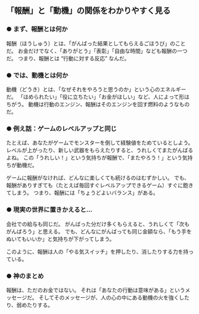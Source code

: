 ## 「報酬」と「動機」の関係をわかりやすく見る
### ● まず、報酬とは何か

報酬（ほうしゅう）とは、「がんばった結果としてもらえるごほうび」のことだ。
お金だけでなく、「ありがとう」「表彰」「自由な時間」なども報酬の一つだ。
つまり、報酬とは “行動に対する反応” なんだ。

### ● では、動機とは何か

動機（どうき）とは、「なぜそれをやろうと思うのか」という心のエネルギーだ。
「ほめられたい」「役に立ちたい」「お金がほしい」など、人によって形はちがう。
動機は行動のエンジン、報酬はそのエンジンを回す燃料のようなものだ。

### ● 例え話：ゲームのレベルアップと同じ

たとえば、あなたがゲームでモンスターを倒して経験値をためているとしよう。
レベルが上がったり、新しい武器をもらえたりすると、うれしくてまたがんばるよね。
この「うれしい！」という気持ちが報酬で、「またやろう！」という気持ちが動機だ。

ゲームに報酬がなければ、どんなに楽しくても続けるのはむずかしい。
でも、報酬がありすぎても（たとえば毎回すぐレベルアップできるゲーム）すぐに飽きてしまう。
つまり、報酬には「ちょうどよいバランス」がある。

### ● 現実の世界に置きかえると…

会社での給与も同じだ。
がんばった分だけ多くもらえると、うれしくて「次もがんばろう」と思える。
でも、どんなにがんばっても同じ金額なら、「もう手をぬいてもいいか」と気持ちが下がってしまう。

このように、報酬は人の「やる気スイッチ」を押したり、消したりする力を持っている。

### ● 神のまとめ

報酬は、ただのお金ではない。
それは「あなたの行動は意味がある」というメッセージだ。
そしてそのメッセージが、人の心の中にある動機の火を強くしたり、弱めたりする。
